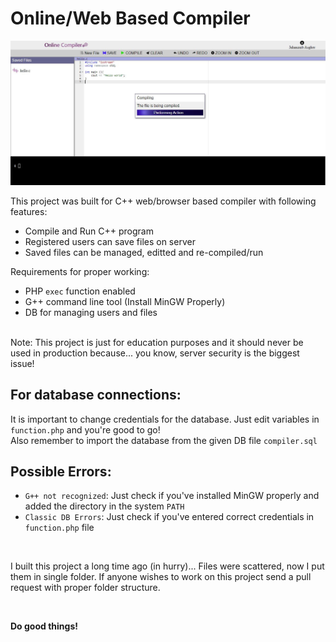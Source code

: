 # **Online/Web Based Compiler**
![Online/Web Based Compiler](screenshot.jpg)


This project was built for C++ web/browser based compiler with following features:


*   Compile and Run C++ program
*   Registered users can save files on server
*   Saved files can be managed, editted and re-compiled/run

Requirements for proper working:

*   PHP `exec` function enabled
*   G++ command line tool (Install MinGW Properly)
*   DB for managing users and files

<br>
Note: This project is just for education purposes and it should never be used in production because... you know, server security is the biggest issue!

## For database connections:
It is important to change credentials for the database. Just edit variables in `function.php` and you're good to go!
<br>Also remember to import the database from the given DB file `compiler.sql`

## Possible Errors:


*   `G++ not recognized`: Just check if you've installed MinGW properly and added the directory in the system `PATH`
*   `Classic DB Errors`: Just check if you've entered correct credentials in `function.php` file



<br>

I built this project a long time ago (in hurry)... Files were scattered, now I put them in single folder. If anyone wishes to work on this project send a pull request with proper folder structure.

<br>

**Do good things!**